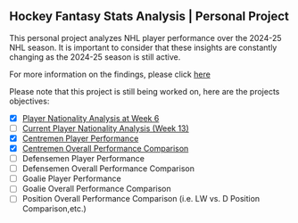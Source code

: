 ## Hockey Fantasy Stats Analysis | Personal Project

This personal project analyzes NHL player performance over the 2024-25 NHL season. It is important to consider that these insights are constantly changing as the 2024-25 season is still active.

For more information on the findings, please click [here](https://github.com/carsonbennett1/Hockey-Player-Analysis-Project/blob/main/FINDINGS.md)

Please note that this project is still being worked on, here are the projects objectives:
- [x] [Player Nationality Analysis at Week 6](https://github.com/carsonbennett1/Hockey-Player-Analysis-Project/blob/main/Nationality_Insights.md)
- [ ] [Current Player Nationality Analysis (Week 13)](https://github.com/carsonbennett1/Hockey-Player-Analysis-Project/blob/main/Nationality_Insights.md)
- [x] [Centremen Player Performance](https://github.com/carsonbennett1/Hockey-Player-Analysis-Project/blob/main/Centremen_Insights.md)
- [x] [Centremen Overall Performance Comparison](https://github.com/carsonbennett1/Hockey-Player-Analysis-Project/blob/main/Centremen_Insights.md)
- [ ] Defensemen Player Performance
- [ ] Defensemen Overall Performance Comparison
- [ ] Goalie Player Performance
- [ ] Goalie Overall Performance Comparison
- [ ] Position Overall Performance Comparison (i.e. LW vs. D Position Comparison,etc.)